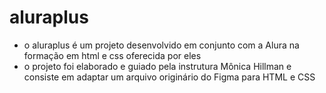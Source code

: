 # aluraplus
- o aluraplus é um projeto desenvolvido em conjunto com a Alura na formação em html e css oferecida por eles
- o projeto foi elaborado e guiado pela instrutura Mônica Hillman e consiste em adaptar um arquivo originário do Figma para HTML e CSS
